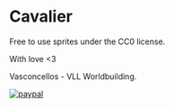 # Cavalier
Free to use sprites under the CC0 license.

With love <3

Vasconcellos - VLL Worldbuilding.


[![paypal](https://pics.paypal.com/00/s/OTUxNzAwZTItNDY3Zi00MGY0LWE4MTktOTNlZTEwNDMxNGU3/file.JPG)](https://www.paypal.com/cgi-bin/webscr?cmd=_s-xclick&hosted_button_id=UBC523S8R583L)